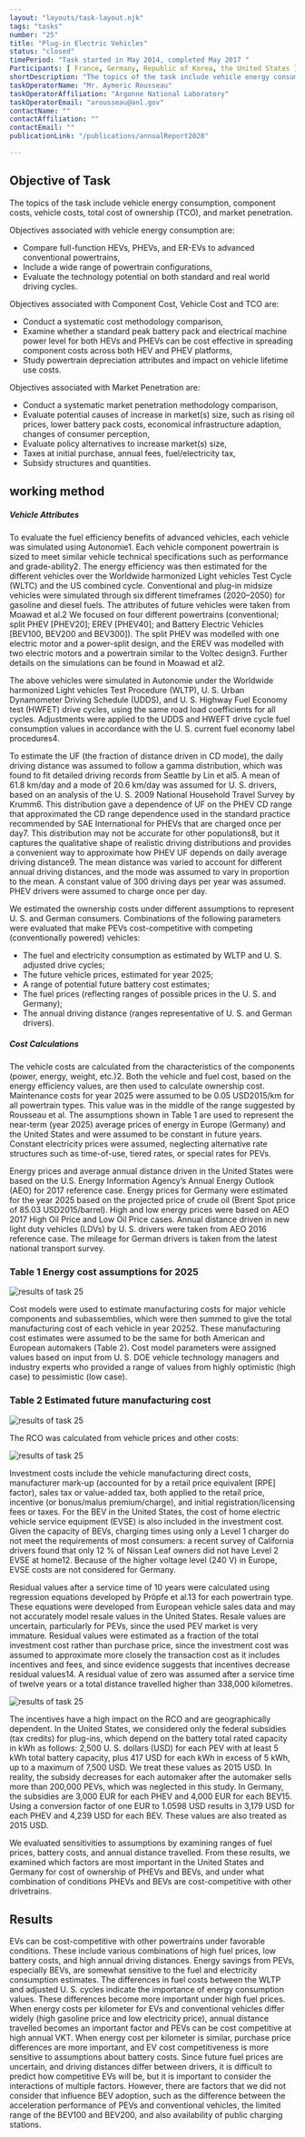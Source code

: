 ```yaml
---
layout: "layouts/task-layout.njk"
tags: "tasks"
number: "25"
title: "Plug-in Electric Vehicles"
status: "closed"
timePeriod: "Task started in May 2014, completed May 2017 "
Participants: [ France, Germany, Republic of Korea, the United States ]
shortDescription: "The topics of the task include vehicle energy consumption, component costs, vehicle costs, total cost of ownership (TCO), and market penetration. "
taskOperatorName: "Mr. Aymeric Rousseau"
taskOperatorAffiliation: "Argonne National Laboratory"
taskOperatorEmail: "arousseau@anl.gov"
contactName: ""
contactAffiliation: ""
contactEmail: ""
publicationLink: "/publications/annualReport2020"

---
```


## Objective of Task
The topics of the task include vehicle energy consumption, component costs, vehicle costs, total cost of ownership (TCO), and market penetration. 

Objectives associated with vehicle energy consumption are: 

- Compare full-function HEVs, PHEVs, and ER-EVs to advanced conventional powertrains, 
- Include a wide range of powertrain configurations, 
- Evaluate the technology potential on both standard and real world driving cycles.  

Objectives associated with Component Cost, Vehicle Cost and TCO are: 

- Conduct a systematic cost methodology comparison, 
- Examine whether a standard peak battery pack and electrical machine power level for both HEVs and PHEVs can be cost effective in spreading component costs across both HEV and PHEV platforms, 
- Study powertrain depreciation attributes and impact on vehicle lifetime use costs.  

Objectives associated with Market Penetration are: 
- Conduct a systematic market penetration methodology comparison, 
- Evaluate potential causes of increase in market(s) size, such as rising oil prices, lower battery pack costs, economical infrastructure adaption, changes of consumer perception, 
- Evaluate policy alternatives to increase market(s) size, 
- Taxes at initial purchase, annual fees, fuel/electricity tax, 
- Subsidy structures and quantities. 

## working method
##### Vehicle Attributes  

To evaluate the fuel efficiency benefits of advanced vehicles, each vehicle was simulated using Autonomie1. Each vehicle component powertrain is sized to meet similar vehicle technical specifications such as performance and grade-ability2. The energy efficiency was then estimated for the different vehicles over the Worldwide harmonized Light vehicles Test Cycle (WLTC) and the US combined cycle. Conventional and plug-in midsize vehicles were simulated through six different timeframes (2020–2050) for gasoline and diesel fuels. The attributes of future vehicles were taken from Moawad et al.2 We focused on four different powertrains (conventional; split PHEV [PHEV20]; EREV [PHEV40]; and Battery Electric Vehicles [BEV100, BEV200 and BEV300]). The split PHEV was modelled with one electric motor and a power-split design, and the EREV was modelled with two electric motors and a powertrain similar to the Voltec design3. Further details on the simulations can be found in Moawad et al2. 

The above vehicles were simulated in Autonomie under the Worldwide harmonized Light vehicles Test Procedure (WLTP), U. S. Urban Dynamometer Driving Schedule (UDDS), and U. S. Highway Fuel Economy test (HWFET) drive cycles, using the same road load coefficients for all cycles. Adjustments were applied to the UDDS and HWEFT drive cycle fuel consumption values in accordance with the U. S. current fuel economy label procedures4.  

To estimate the UF (the fraction of distance driven in CD mode), the daily driving distance was assumed to follow a gamma distribution, which was found to fit detailed driving records from Seattle by Lin et al5. A mean of 61.8 km/day and a mode of 20.6 km/day was assumed for U. S. drivers, based on an analysis of the U. S. 2009 National Household Travel Survey by Krumm6. This distribution gave a dependence of UF on the PHEV CD range that approximated the CD range dependence used in the standard practice recommended by SAE International for PHEVs that are charged once per day7. This distribution may not be accurate for other populations8, but it captures the qualitative shape of realistic driving distributions and provides a convenient way to approximate how PHEV UF depends on daily average driving distance9. The mean distance was varied to account for different annual driving distances, and the mode was assumed to vary in proportion to the mean. A constant value of 300 driving days per year was assumed. PHEV drivers were assumed to charge once per day. 

We estimated the ownership costs under different assumptions to represent U. S. and German consumers. Combinations of the following parameters were evaluated that make PEVs cost-competitive with competing (conventionally powered) vehicles: 

- The fuel and electricity consumption as estimated by WLTP and U. S. adjusted drive cycles; 
- The future vehicle prices, estimated for year 2025; 
- A range of potential future battery cost estimates; 
- The fuel prices (reflecting ranges of possible prices in the U. S. and Germany); 
- The annual driving distance (ranges representative of U. S. and German drivers).  

##### Cost Calculations  

The vehicle costs are calculated from the characteristics of the components (power, energy, weight, etc.)2. Both the vehicle and fuel cost, based on the energy efficiency values, are then used to calculate ownership cost. Maintenance costs for year 2025 were assumed to be 0.05 USD2015/km for all powertrain types. This value was in the middle of the range suggested by Rousseau et al.
The assumptions shown in Table 1 are used to represent the near-term (year 2025) average prices of energy in Europe (Germany) and the United States and were assumed to be constant in future years. Constant electricity prices were assumed, neglecting alternative rate structures such as time-of-use, tiered rates, or special rates for PEVs.  

Energy prices and average annual distance driven in the United States were based on the U.S. Energy Information Agency’s Annual Energy Outlook (AEO) for 2017 reference case. Energy prices for Germany were estimated for the year 2025 based on the projected price of crude oil (Brent Spot price of 85.03 USD2015/barrel). High and low energy prices were based on AEO 2017 High Oil Price and Low Oil Price cases. Annual distance driven in new light duty vehicles (LDVs) by U. S. drivers were taken from AEO 2016 reference case. The mileage for German drivers is taken from the latest national transport survey. 

### Table 1 Energy cost assumptions for 2025 
![results of task 25](/assets/images/task21_figure_one.png)


Cost models were used to estimate manufacturing costs for major vehicle components and subassemblies, which were then summed to give the total manufacturing cost of each vehicle in year 20252. These manufacturing cost estimates were assumed to be the same for both American and European automakers (Table 2). Cost model parameters were assigned values based on input from U. S. DOE vehicle technology managers and industry experts who provided a range of values from highly optimistic (high case) to pessimistic (low case). 

### Table 2 Estimated future manufacturing cost 
![results of task 25](/assets/images/task21_figure_two.png)

The RCO was calculated from vehicle prices and other costs: 

![results of task 25](/assets/images/task21_figure_three.png)

Investment costs include the vehicle manufacturing direct costs, manufacturer mark-up (accounted for by a retail price equivalent [RPE] factor), sales tax or value-added tax, both applied to the retail price, incentive (or bonus/malus premium/charge), and initial registration/licensing fees or taxes. For the BEV in the United States, the cost of home electric vehicle service equipment (EVSE) is also included in the investment cost. Given the capacity of BEVs, charging times using only a Level 1 charger do not meet the requirements of most consumers: a recent survey of California drivers found that only 12 % of Nissan Leaf owners did not have Level 2 EVSE at home12. Because of the higher voltage level (240 V) in Europe, EVSE costs are not considered for Germany. 

Residual values after a service time of 10 years were calculated using regression equations developed by Pröpfe et al.13 for each powertrain type. These equations were developed from European vehicle sales data and may not accurately model resale values in the United States. Resale values are uncertain, particularly for PEVs, since the used PEV market is very immature. Residual values were estimated as a fraction of the total investment cost rather than purchase price, since the investment cost was assumed to approximate more closely the transaction cost as it includes incentives and fees, and since evidence suggests that incentives decrease residual values14. A residual value of zero was assumed after a service time of twelve years or a total distance travelled higher than 338,000 kilometres. 

![results of task 25](/assets/images/task21_figure_four.png)

The incentives have a high impact on the RCO and are geographically dependent. In the United States, we considered only the federal subsidies (tax credits) for plug-ins, which depend on the battery total rated capacity in kWh as follows: 2,500 U. S. dollars (USD) for each PEV with at least 5 kWh total battery capacity, plus 417 USD for each kWh in excess of 5 kWh, up to a maximum of 7,500 USD. We treat these values as 2015 USD. In reality, the subsidy decreases for each automaker after the automaker sells more than 200,000 PEVs, which was neglected in this study. In Germany, the subsidies are 3,000 EUR for each PHEV and 4,000 EUR for each BEV15. Using a conversion factor of one EUR to 1.0598 USD results in 3,179 USD for each PHEV and 4,239 USD for each BEV. These values are also treated as 2015 USD.  

We evaluated sensitivities to assumptions by examining ranges of fuel prices, battery costs, and annual distance travelled. From these results, we examined which factors are most important in the United States and Germany for cost of ownership of PHEVs and BEVs, and under what combination of conditions PHEVs and BEVs are cost-competitive with other drivetrains. 

## Results
EVs can be cost-competitive with other powertrains under favorable conditions. These include various combinations of high fuel prices, low battery costs, and high annual driving distances. Energy savings from PEVs, especially BEVs, are somewhat sensitive to the fuel and electricity consumption estimates. The differences in fuel costs between the WLTP and adjusted U. S. cycles indicate the importance of energy consumption values. These differences become more important under high fuel prices. When energy costs per kilometer for EVs and conventional vehicles differ widely (high gasoline price and low electricity price), annual distance travelled becomes an important factor and PEVs can be cost competitive at high annual VKT. When energy cost per kilometer is similar, purchase price differences are more important, and EV cost competitiveness is more sensitive to assumptions about battery costs. Since future fuel prices are uncertain, and driving distances differ between drivers, it is difficult to predict how competitive EVs will be, but it is important to consider the interactions of multiple factors. However, there are factors that we did not consider that influence BEV adoption, such as the difference between the acceleration performance of PEVs and conventional vehicles, the limited range of the BEV100 and BEV200, and also availability of public charging stations.  